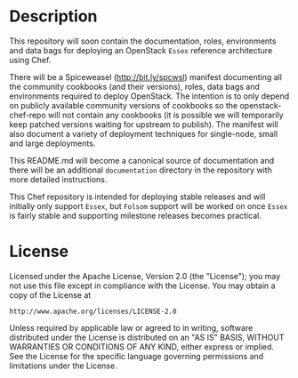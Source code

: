Description
===========
This repository will soon contain the documentation, roles, environments and data bags for deploying an OpenStack `Essex` reference architecture using Chef.

There will be a Spiceweasel (http://bit.ly/spcwsl) manifest documenting all the community cookbooks (and their versions), roles, data bags and environments required to deploy OpenStack. The intention is to only depend on publicly available community versions of cookbooks so the openstack-chef-repo will not contain any cookbooks (it is possible we will temporarily keep patched versions waiting for upstream to publish). The manifest will also document a variety of deployment techniques for single-node, small and large deployments.

This README.md will become a canonical source of documentation and there will be an additional `documentation` directory in the repository with more detailed instructions.

This Chef repository is intended for deploying stable releases and will initially only support `Essex`, but `Folsom` support will be worked on once `Essex` is fairly stable and supporting milestone releases becomes practical.

License
=======
Licensed under the Apache License, Version 2.0 (the "License");
you may not use this file except in compliance with the License.
You may obtain a copy of the License at

    http://www.apache.org/licenses/LICENSE-2.0

Unless required by applicable law or agreed to in writing, software
distributed under the License is distributed on an "AS IS" BASIS,
WITHOUT WARRANTIES OR CONDITIONS OF ANY KIND, either express or implied.
See the License for the specific language governing permissions and
limitations under the License.
